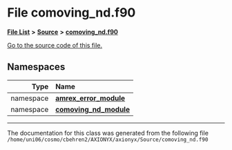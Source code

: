 
# File comoving\_nd.f90


[**File List**](files.md) **>** [**Source**](dir_74389ed8173ad57b461b9d623a1f3867.md) **>** [**comoving\_nd.f90**](comoving__nd_8f90.md)

[Go to the source code of this file.](comoving__nd_8f90_source.md)












## Namespaces

| Type | Name |
| ---: | :--- |
| namespace | [**amrex\_error\_module**](namespaceamrex__error__module.md) <br> |
| namespace | [**comoving\_nd\_module**](namespacecomoving__nd__module.md) <br> |















------------------------------
The documentation for this class was generated from the following file `/home/uni06/cosmo/cbehren2/AXIONYX/axionyx/Source/comoving_nd.f90`